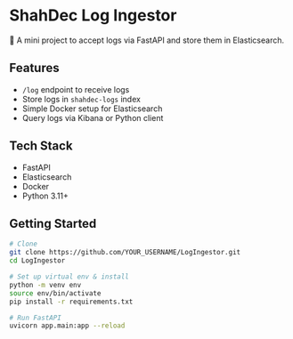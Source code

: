 # ShahDec Log Ingestor

🚀 A mini project to accept logs via FastAPI and store them in Elasticsearch.

## Features
- `/log` endpoint to receive logs
- Store logs in `shahdec-logs` index
- Simple Docker setup for Elasticsearch
- Query logs via Kibana or Python client

## Tech Stack
- FastAPI
- Elasticsearch
- Docker
- Python 3.11+

## Getting Started

```bash
# Clone
git clone https://github.com/YOUR_USERNAME/LogIngestor.git
cd LogIngestor

# Set up virtual env & install
python -m venv env
source env/bin/activate
pip install -r requirements.txt

# Run FastAPI
uvicorn app.main:app --reload
